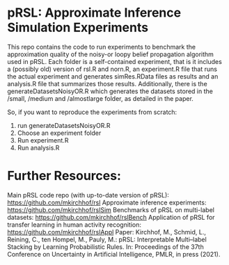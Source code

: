 # pRSL: Approximate Inference Simulation Experiments

This repo contains the code to run experiments to benchmark the approximation quality of the noisy-or loopy belief propagation algorithm used in pRSL. Each folder is a self-contained experiment, that is it includes a (possibly old) version of rsl.R and norn.R, an experiment.R file that runs the actual experiment and generates simRes.RData files as results and an analysis.R file that summarizes those results. Additionally, there is the generateDatasetsNoisyOR.R which generates the datasets stored in the /small, /medium and /almostlarge folder, as detailed in the paper.

So, if you want to reproduce the experiments from scratch:
1. run generateDatasetsNoisyOR.R
2. Choose an experiment folder
3. Run experiment.R
4. Run analysis.R

# Further Resources:

Main pRSL code repo (with up-to-date version of pRSL): https://github.com/mkirchhof/rsl
Approximate inference experiments: https://github.com/mkirchhof/rslSim
Benchmarks of pRSL on multi-label datasets: https://github.com/mkirchhof/rslBench
Application of pRSL for transfer learning in human activity recognition: https://github.com/mkirchhof/rslAppl
Paper: Kirchhof, M., Schmid, L., Reining, C., ten Hompel, M., Pauly, M.: pRSL: Interpretable Multi–label Stacking by Learning Probabilistic Rules. In: Proceedings of the 37th Conference on Uncertainty in Artificial Intelligence, PMLR, in press (2021).
